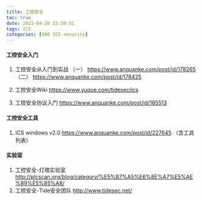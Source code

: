 ```yaml
---
title: 工控安全
toc: true
date: 2021-04-28 15:50:51
tags: ICS
categories: [400 ICS security]
---
```


#### 工控安全入门
1. 工控安全从入门到实战
    （一） https://www.anquanke.com/post/id/178265
    （二） https://www.anquanke.com/post/id/178425
1. 工控安全Wiki https://www.yuque.com/tidesec/ics

1. 工控安全协议入门
    https://www.anquanke.com/post/id/185513

#### 工控安全工具
1. ICS windows v2.0 https://www.anquanke.com/post/id/227645 （含工具列表）

#### 实验室
1. 工控安全-灯塔实验室 http://plcscan.org/blog/category/%E5%B7%A5%E6%8E%A7%E5%AE%89%E5%85%A8/
1. 工控安全-Tide安全团队 http://www.tidesec.net/
